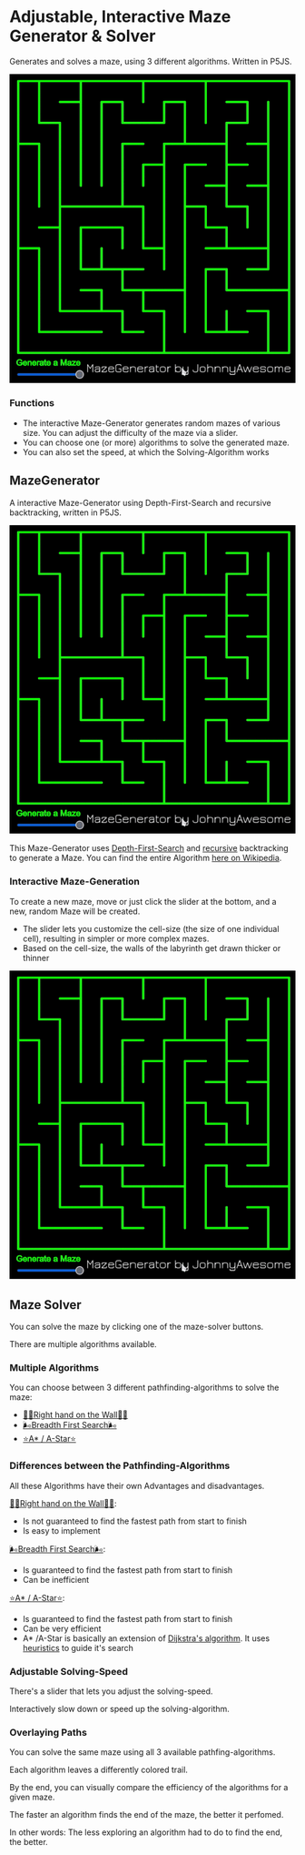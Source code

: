 # Adjustable, Interactive Maze Generator & Solver

Generates and solves a maze, using 3 different algorithms. Written in P5JS.

![MazeGenerator](https://raw.githubusercontent.com/johnnyawesome/MazeGenerator/main/MazeGenerator/DemoImages/MazeGenerator.gif)

### Functions

- The interactive Maze-Generator generates random mazes of various size. You can adjust the difficulty of the maze via a slider.
- You can choose one (or more) algorithms to solve the generated maze.
- You can also set the speed, at which the Solving-Algorithm works

## MazeGenerator
A interactive Maze-Generator using Depth-First-Search and recursive backtracking, written in P5JS.

![MazeGenerator](https://raw.githubusercontent.com/johnnyawesome/MazeGenerator/main/MazeGenerator/DemoImages/MazeGenerator.gif)


This Maze-Generator uses [Depth-First-Search](https://en.wikipedia.org/wiki/Depth-first_search) and [recursive](https://en.wikipedia.org/wiki/Recursion_(computer_science)) backtracking to generate a Maze.
You can find the entire Algorithm [here on Wikipedia](https://en.wikipedia.org/wiki/Maze_generation_algorithm#Randomized_depth-first_search).

### Interactive Maze-Generation

To create a new maze, move or just click the slider at the bottom, and a new, random Maze will be created.

- The slider lets you customize the cell-size (the size of one individual cell), resulting in simpler or more complex mazes.
- Based on the cell-size, the walls of the labyrinth get drawn thicker or thinner

![MazeGenerator](https://raw.githubusercontent.com/johnnyawesome/MazeGenerator/main/MazeGenerator/DemoImages/MazeGenerator.gif)

## Maze Solver

You can solve the maze by clicking one of the maze-solver buttons.

There are multiple algorithms available. 

### Multiple Algorithms

You can choose between 3 different pathfinding-algorithms to solve the maze:

- [👋🏻Right hand on the Wall👋🏻](https://en.wikipedia.org/wiki/Maze-solving_algorithm#Wall_follower)
- [🌬️Breadth First Search🌬️](https://en.wikipedia.org/wiki/Breadth-first_search)
- [⭐A* / A-Star⭐](https://en.wikipedia.org/wiki/A*_search_algorithm)


### Differences between the Pathfinding-Algorithms

All these Algorithms have their own Advantages and disadvantages.

[👋🏻Right hand on the Wall👋🏻](https://en.wikipedia.org/wiki/Maze-solving_algorithm#Wall_follower):

- Is not guaranteed to find the fastest path from start to finish
- Is easy to implement

[🌬️Breadth First Search🌬️](https://en.wikipedia.org/wiki/Breadth-first_search):

- Is guaranteed to find the fastest path from start to finish
- Can be inefficient

[⭐A* / A-Star⭐](https://en.wikipedia.org/wiki/A*_search_algorithm):

- Is guaranteed to find the fastest path from start to finish
- Can be very efficient
- A* /A-Star is basically an extension of [Dijkstra's algorithm](https://en.wikipedia.org/wiki/Dijkstra%27s_algorithm). It uses [heuristics](https://en.wikipedia.org/wiki/Heuristic_(computer_science)) to guide it's search

### Adjustable Solving-Speed

There's a slider that lets you adjust the solving-speed.

Interactively slow down or speed up the solving-algorithm.

### Overlaying Paths

You can solve the same maze using all 3 available pathfing-algorithms.

Each algorithm leaves a differently colored trail.

By the end, you can visually compare the efficiency of the algorithms for a given maze.

The faster an algorithm finds the end of the maze, the better it perfomed.

In other words: The less exploring an algorithm had to do to find the end, the better.
